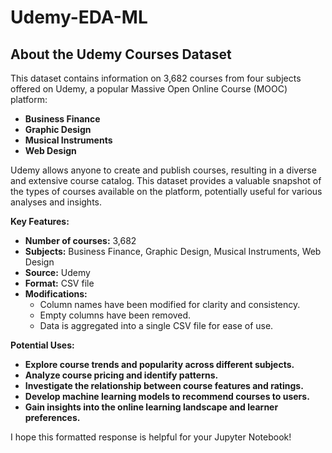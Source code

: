 # Udemy-EDA-ML

## About the Udemy Courses Dataset

This dataset contains information on 3,682 courses from four subjects offered on Udemy, a popular Massive Open Online Course (MOOC) platform:

* **Business Finance**
* **Graphic Design**
* **Musical Instruments**
* **Web Design**

Udemy allows anyone to create and publish courses, resulting in a diverse and extensive course catalog. This dataset provides a valuable snapshot of the types of courses available on the platform, potentially useful for various analyses and insights.

**Key Features:**

* **Number of courses:** 3,682
* **Subjects:** Business Finance, Graphic Design, Musical Instruments, Web Design
* **Source:** Udemy
* **Format:** CSV file
* **Modifications:**
    * Column names have been modified for clarity and consistency.
    * Empty columns have been removed.
    * Data is aggregated into a single CSV file for ease of use.

**Potential Uses:**

* **Explore course trends and popularity across different subjects.**
* **Analyze course pricing and identify patterns.**
* **Investigate the relationship between course features and ratings.**
* **Develop machine learning models to recommend courses to users.**
* **Gain insights into the online learning landscape and learner preferences.**

I hope this formatted response is helpful for your Jupyter Notebook!
